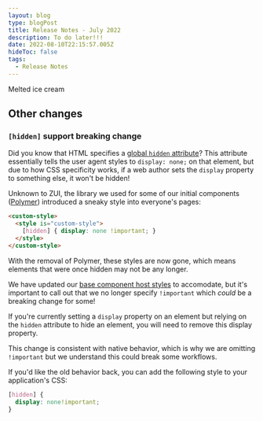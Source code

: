 ```yaml
---
layout: blog
type: blogPost
title: Release Notes - July 2022
description: To do later!!!
date: 2022-08-10T22:15:57.005Z
hideToc: false
tags:
  - Release Notes
---
```

Melted ice cream

## Other changes

### `[hidden]` support breaking change
Did you know that HTML specifies a [global `hidden` attribute](https://developer.mozilla.org/en-US/docs/Web/HTML/Global_attributes/hidden)? This attribute essentially tells the user agent styles to `display: none;` on that element, but due to how CSS specificity works, if a web author sets the `display` property to something else, it won't be hidden!

Unknown to ZUI, the library we used for some of our initial components ([Polymer](https://polymer-library.polymer-project.org/3.0/docs/devguide/feature-overview)) introduced a sneaky style into everyone's pages:

```html
<custom-style>
  <style is="custom-style">
    [hidden] { display: none !important; }
  </style>
</custom-style>
```

With the removal of Polymer, these styles are now gone, which means elements that were once hidden may not be any longer.

We have updated our [base component host styles](https://gitlab.com/zywave/devkit/web-sdk/zui/-/blob/main/packages/components/zui-base/src/zui-base.scss#L15) to accomodate, but it's important to call out that we no longer specify `!important` which _could_ be a breaking change for some!

If you're currently setting a `display` property on an element but relying on the `hidden` attribute to hide an element, you will need to remove this display property.

This change is consistent with native behavior, which is why we are omitting `!important` but we understand this could break some workflows.

If you'd like the old behavior back, you can add the following style to your application's CSS:
```css
[hidden] {
  display: none!important;
}
```